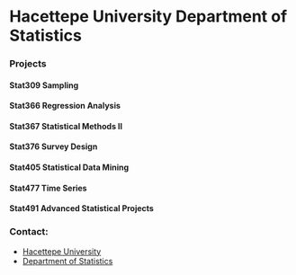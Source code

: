 # Hacettepe University Department of Statistics

### Projects

#### Stat309 Sampling
#### Stat366 Regression Analysis  
#### Stat367 Statistical Methods II  
#### Stat376 Survey Design  
#### Stat405 Statistical Data Mining  
#### Stat477 Time Series  
#### Stat491 Advanced Statistical Projects  

### Contact:
- [Hacettepe University]
- [Department of Statistics]

[Hacettepe University]:<https://hacettepe.edu.tr/english>
[Department of Statistics]:<http://www.stat.hacettepe.edu.tr/en>